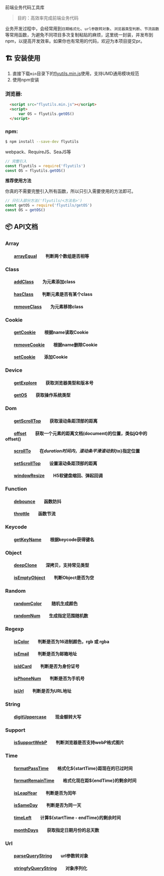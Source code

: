 前端业务代码工具库  

> 目的：高效率完成前端业务代码

业务开发过程中，会经常用到`日期格式化`、`url参数转对象`、`浏览器类型判断`、`节流函数`等常用函数，为避免不同项目多次复制粘贴的麻烦，这里统一封装，并发布到npm，以提高开发效率。如果你也有常用的代码，欢迎为本项目提交pr。

## :building_construction:  安装使用

1. 直接下载`min`目录下的[flyutils.min.js](https://github.com/wolichuang/flyutils/blob/master/min/flyutils.min.js)使用，支持UMD通用模块规范  
2. 使用npm安装

### 浏览器:
``` html
  <script src="flyutils.min.js"></script>
  <script>
      var OS = flyutils.getOS()
  </script>
```

### npm:
``` bash
$ npm install --save-dev flyutils
```

webpack、RequireJS、SeaJS等

``` javascript
// 完整引入
const flyutils = require('flyutils')
const OS = flyutils.getOS()
```

**推荐使用方法**  

你真的不需要完整引入所有函数，所以只引入需要使用的方法即可。
``` javascript
// 只引入部分方法('flyutils/<方法名>')
const getOS = require('flyutils/getOS')
const OS = getOS()
```
## :package:  API文档

### Array  
#### &emsp;&emsp;[arrayEqual][arrayEqual]&emsp;&emsp;判断两个数组是否相等 

### Class
#### &emsp;&emsp;[addClass][addClass]&emsp;&emsp;为元素添加class  
#### &emsp;&emsp;[hasClass][hasClass]&emsp;&emsp;判断元素是否有某个class  
#### &emsp;&emsp;[removeClass][removeClass]&emsp;&emsp;为元素移除class  

### Cookie 
#### &emsp;&emsp;[getCookie][getCookie]&emsp;&emsp;根据name读取Cookie  
#### &emsp;&emsp;[removeCookie][removeCookie]&emsp;&emsp;根据name删除Cookie
#### &emsp;&emsp;[setCookie][setCookie]&emsp;&emsp;添加Cookie 

### Device  
#### &emsp;&emsp;[getExplore][getExplore]&emsp;&emsp;获取浏览器类型和版本号  
#### &emsp;&emsp;[getOS][getOS]&emsp;&emsp;获取操作系统类型

### Dom  
#### &emsp;&emsp;[getScrollTop][getScrollTop]&emsp;&emsp;获取滚动条距顶部的距离
#### &emsp;&emsp;[offset][offset]&emsp;&emsp;获取一个元素的距离文档(document)的位置，类似jQ中的offset()
#### &emsp;&emsp;[scrollTo][scrollTo]&emsp;&emsp;在${duration}时间内，滚动条平滑滚动到${to}指定位置
#### &emsp;&emsp;[setScrollTop][setScrollTop]&emsp;&emsp;设置滚动条距顶部的距离
#### &emsp;&emsp;[windowResize][windowResize]&emsp;&emsp;H5软键盘缩回、弹起回调

### Function  
#### &emsp;&emsp;[debounce][debounce]&emsp;&emsp;函数防抖   
#### &emsp;&emsp;[throttle][throttle]&emsp;&emsp;函数节流   

### Keycode  
#### &emsp;&emsp;[getKeyName][getKeyName]&emsp;&emsp;根据keycode获得键名 

### Object  
#### &emsp;&emsp;[deepClone][deepClone]&emsp;&emsp;深拷贝，支持常见类型
#### &emsp;&emsp;[isEmptyObject][isEmptyObject]&emsp;&emsp;判断Object是否为空

### Random  
#### &emsp;&emsp;[randomColor][randomColor] &emsp;&emsp;随机生成颜色
#### &emsp;&emsp;[randomNum][randomNum]&emsp;&emsp;生成指定范围随机数 

### Regexp  
#### &emsp;&emsp;[isColor][isColor]&emsp;&emsp;判断是否为16进制颜色，rgb 或 rgba
#### &emsp;&emsp;[isEmail][isEmail]&emsp;&emsp;判断是否为邮箱地址 
#### &emsp;&emsp;[isIdCard][isIdCard]&emsp;&emsp;判断是否为身份证号
#### &emsp;&emsp;[isPhoneNum][isPhoneNum]&emsp;&emsp;判断是否为手机号  
#### &emsp;&emsp;[isUrl][isUrl]&emsp;&emsp;判断是否为URL地址

### String  
#### &emsp;&emsp;[digitUppercase][digitUppercase]&emsp;&emsp;现金额转大写

### Support  
#### &emsp;&emsp;[isSupportWebP][isSupportWebP]&emsp;&emsp;判断浏览器是否支持webP格式图片
#### 

### Time  
#### &emsp;&emsp;[formatPassTime][formatPassTime]&emsp;&emsp;格式化${startTime}距现在的已过时间
#### &emsp;&emsp;[formatRemainTime][formatRemainTime]&emsp;&emsp;格式化现在距${endTime}的剩余时间
#### &emsp;&emsp;[isLeapYear][isLeapYear]&emsp;&emsp;判断是否为闰年
#### &emsp;&emsp;[isSameDay][isSameDay]&emsp;&emsp;判断是否为同一天
#### &emsp;&emsp;[timeLeft][timeLeft]&emsp;&emsp;计算${startTime - endTime}的剩余时间
#### &emsp;&emsp;[monthDays][monthDays]&emsp;&emsp;获取指定日期月份的总天数

### Url
#### &emsp;&emsp;[parseQueryString][parseQueryString]&emsp;&emsp;url参数转对象
#### &emsp;&emsp;[stringfyQueryString][stringfyQueryString]&emsp;&emsp;对象序列化

[arrayEqual]:https://github.com/wolichuang/flyutils/blob/master/src/array/arrayEqual.js

[addClass]:https://github.com/wolichuang/flyutils/blob/master/src/class/addClass.js
[hasClass]:https://github.com/wolichuang/flyutils/blob/master/src/class/hasClass.js
[removeClass]:https://github.com/wolichuang/flyutils/blob/master/src/class/removeClass.js

[getCookie]:https://github.com/wolichuang/flyutils/blob/master/src/cookie/getCookie.js
[removeCookie]:https://github.com/wolichuang/flyutils/blob/master/src/cookie/removeCookie.js
[setCookie]:https://github.com/wolichuang/flyutils/blob/master/src/cookie/setCookie.js

[getExplore]:https://github.com/wolichuang/flyutils/blob/master/src/device/getExplore.js
[getOS]:https://github.com/wolichuang/flyutils/blob/master/src/device/getOS.js

[getScrollTop]:https://github.com/wolichuang/flyutils/blob/master/src/dom/getScrollTop.js
[offset]:https://github.com/wolichuang/flyutils/blob/master/src/dom/offset.js
[scrollTo]:https://github.com/wolichuang/flyutils/blob/master/src/dom/scrollTo.js
[setScrollTop]:https://github.com/wolichuang/flyutils/blob/master/src/dom/setScrollTop.js
[windowResize]:https://github.com/wolichuang/flyutils/blob/master/src/dom/windowResize.js

[debounce]:https://github.com/wolichuang/flyutils/blob/master/src/function/debounce.js
[throttle]:https://github.com/wolichuang/flyutils/blob/master/src/function/throttle.js

[getKeyName]:https://github.com/wolichuang/flyutils/blob/master/src/keycode/getKeyName.js

[deepClone]:https://github.com/wolichuang/flyutils/blob/master/src/object/deepClone.js
[isEmptyObject]:https://github.com/wolichuang/flyutils/blob/master/src/object/isEmptyObject.js

[randomColor]:https://github.com/wolichuang/flyutils/blob/master/src/random/randomColor.js
[randomNum]:https://github.com/wolichuang/flyutils/blob/master/src/random/randomNum.js

[isColor]:https://github.com/wolichuang/flyutils/blob/master/src/regexp/isColor.js
[isEmail]:https://github.com/wolichuang/flyutils/blob/master/src/regexp/isEmail.js
[isIdCard]:https://github.com/wolichuang/flyutils/blob/master/src/regexp/isIdCard.js
[isPhoneNum]:https://github.com/wolichuang/flyutils/blob/master/src/regexp/isPhoneNum.js
[isUrl]:https://github.com/wolichuang/flyutils/blob/master/src/regexp/isUrl.js

[digitUppercase]:https://github.com/wolichuang/flyutils/blob/master/src/string/digitUppercase.js

[isSupportWebP]:https://github.com/wolichuang/flyutils/blob/master/src/support/isSupportWebP.js

[formatPassTime]:https://github.com/wolichuang/flyutils/blob/master/src/time/formatPassTime.js
[formatRemainTime]:https://github.com/wolichuang/flyutils/blob/master/src/time/formatRemainTime.js
[isLeapYear]:https://github.com/wolichuang/flyutils/blob/master/src/time/isLeapYear.js
[isSameDay]:https://github.com/wolichuang/flyutils/blob/master/src/time/isSameDay.js
[timeLeft]:https://github.com/wolichuang/flyutils/blob/master/src/time/timeLeft.js
[monthDays]:https://github.com/wolichuang/flyutils/blob/master/src/time/monthDays.js

[parseQueryString]:https://github.com/wolichuang/flyutils/blob/master/src/url/parseQueryString.js
[stringfyQueryString]:https://github.com/wolichuang/flyutils/blob/master/src/url/stringfyQueryString.js
